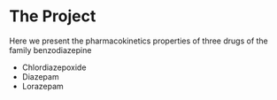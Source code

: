 # The Project
Here we present the pharmacokinetics properties of three drugs of the family benzodiazepine
* Chlordiazepoxide
* Diazepam
* Lorazepam